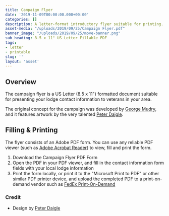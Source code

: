 ```yaml
---
title: Campaign Flyer
date: '2019-11-09T00:00:00.000+00:00'
categories: []
description: A letter-format introductory flyer suitable for printing.
asset-media: "/uploads/2019/09/25/Campaign Flyer.pdf"
banner_image: "/uploads/2019/09/25/move-banner.png"
sub_heading: 8.5 x 11" US Letter Fillable PDF
tags:
- letter
- printable
slug: ''
layout: 'asset'
---
```

## Overview

The campaign flyer is a US Letter (8.5 x 11") formatted document suitable for presenting your lodge contact information to veterans in your area. 

The original concept for the campaign was developed by [George Mudry](/about/george-mudry/), and it features artwork by the very talented [Peter Daigle](/about/peter-daigle/).

## Filling & Printing
The flyer consists of an Adobe PDF form. You can use any reliable PDF viewer (such as [Adobe Acrobat Reader](https://acrobat.adobe.com/us/en/acrobat/pdf-reader.html)) to view, fill and print the form.

1. Download the Campaign Flyer PDF Form
1. Open the PDF in your PDF viewer, and fill in the contact information form fields with your local lodge information
1. Print the form locally, or print it to the "Microsoft Print to PDF" or other similar PDF printer device, and upload the completed PDF to a print-on-demand vendor such as [FedEx Print-On-Demand](https://www.fedex.com/en-us/printing/online-printing.html)

### Credit
- Design by [Peter Daigle](/about/peter-daigle/)